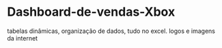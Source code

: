 # Dashboard-de-vendas-Xbox
tabelas dinâmicas, organização de dados, tudo no excel.
logos e imagens da internet
